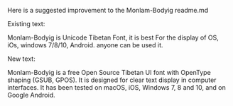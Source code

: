 Here is a suggested improvement to the Monlam-Bodyig readme.md

Existing text:

Monlam-Bodyig is Unicode Tibetan Font, it is best For the display of OS, iOs, windows 7/8/10, Android. anyone can be used it.

New text:

Monlam-Bodyig is a free Open Source Tibetan UI font with OpenType shaping (GSUB, GPOS). It is designed for clear text display in computer interfaces. It has been tested on macOS, iOS, Windows 7, 8 and 10, and on Google Android. 
